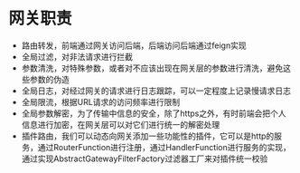 # 网关职责

* 路由转发，前端通过网关访问后端，后端访问后端通过feign实现
* 全局过滤，对非法请求进行拦截
* 参数清洗，对特殊参数，或者对不应该出现在网关层的参数进行清洗，避免这些参数的伪造
* 全局日志，对经过网关的请求进行日志跟踪，可以一定程度上记录慢请求日志
* 全局限流，根据URL请求的访问频率进行限制
* 全局参数解密，为了传输中信息的安全，除了https之外，有时前端会把个人信息进行加密，在网关层可以对它们进行统一的解密处理
* 插件路由，我们可以动态向网关添加一些功能性的插件，它可以是http的服务，通过RouterFunction进行注册，通过HandlerFunction进行服务的实现，通过实现AbstractGatewayFilterFactory过滤器工厂来对插件统一校验

